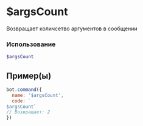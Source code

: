 # $argsCount
Возвращает количсетво аргументов в сообщении
### Использование
```php
$argsCount
```

## Пример(ы)

```javascript
bot.command({
  name: '$argsCount',
  code: `
$argsCount`
// Возвращает: 2
})
```